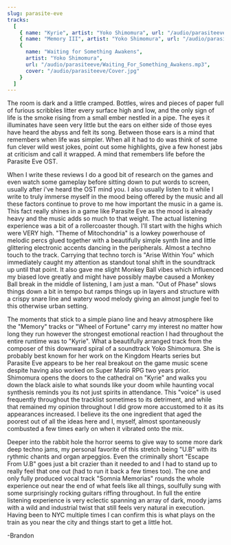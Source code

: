 ```yaml
---
slug: parasite-eve
tracks:
  [
    { name: "Kyrie", artist: "Yoko Shimomura", url: "/audio/parasiteeve/Kyrie.mp3", cover: "/audio/parasiteeve/Cover.jpg" },
    { name: "Memory III", artist: "Yoko Shimomura", url: "/audio/parasiteeve/Memory_III.mp3", cover: "/audio/parasiteeve/Cover.jpg" },
    {
      name: "Waiting for Something Awakens",
      artist: "Yoko Shimomura",
      url: "/audio/parasiteeve/Waiting_For_Something_Awakens.mp3",
      cover: "/audio/parasiteeve/Cover.jpg"
    }
  ]
---
```


<p>
  The room is dark and a little cramped. Bottles, wires and pieces of paper
  full of furious scribbles litter every surface high and low, and the only
  sign of life is the smoke rising from a small ember nestled in a pipe. The
  eyes it illuminates have seen very little but the ears on either side of
  those eyes have heard the abyss and felt its song. Between those ears is a
  mind that remembers when life was simpler. When all it had to do was think
  of some fun clever wild west jokes, point out some highlights, give a few
  honest jabs at criticism and call it wrapped. A mind that remembers life
  before the Parasite Eve OST.
</p>
<p>
  When I write these reviews I do a good bit of research on the games and even
  watch some gameplay before sitting down to put words to screen, usually
  after i've heard the OST mind you. I also usually listen to it while I write
  to truly immerse myself in the mood being offered by the music and all these
  factors continue to prove to me how important the music in a game is. This
  fact really shines in a game like Parasite Eve as the mood is already heavy
  and the music adds so much to that weight. The actual listening experience
  was a bit of a rollercoaster though. I'll start with the highs which were
  VERY high. "Theme of Mitochondria" is a lowkey powerhouse of melodic percs
  glued together with a beautifully simple synth line and little glittering
  electronic accents dancing in the peripherals. Almost a techno touch to the
  track. Carrying that techno torch is "Arise Within You" which immediately
  caught my attention as standout tonal shift in the soundtrack up until that
  point. It also gave me slight Monkey Ball vibes which influenced my biased
  love greatly and might have possibly maybe caused a Monkey Ball break in the
  middle of listening, I am just a man. "Out of Phase" slows things down a bit
  in tempo but ramps things up in layers and structure with a crispy snare
  line and watery wood melody giving an almost jungle feel to this otherwise
  urban setting.
</p>
<p>
  The moments that stick to a simple piano line and heavy atmosphere like the
  "Memory" tracks or "Wheel of Fortune" carry my interest no matter how long
  they run however the strongest emotional reaction I had throughout the
  entire runtime was to "Kyrie". What a beautifully arranged track from the
  composer of this downward spiral of a soundtrack Yoko Shimomura. She is
  probably best known for her work on the Kingdom Hearts series but Parasite
  Eve appears to be her real breakout on the game music scene despite having
  also worked on Super Mario RPG two years prior. Shimomura opens the doors to
  the cathedral on "Kyrie" and walks you down the black aisle to what sounds
  like your doom while haunting vocal synthesis reminds you its not just
  spirits in attendance. This "voice" is used frequently throughout the
  tracklist sometimes to its detriment, and while that remained my opinion
  throughout I did grow more accustomed to it as its appearances increased. I
  believe its the one ingredient that aged the poorest out of all the ideas
  here and I, myself, almost spontaneously combusted a few times early on when
  it vibrated onto the mix.
</p>
<p>
  Deeper into the rabbit hole the horror seems to give way to some more dark
  deep techno jams, my personal favorite of this stretch being "U.B" with its
  rythmic chants and organ arpeggios. Even the criminally short "Escape From
  U.B" goes just a bit crazier than it needed to and I had to stand up to
  really feel that one out (had to run it back a few times too). The one and
  only fully produced vocal track "Somnia Memorias" rounds the whole
  experience out near the end of what feels like all things, soulfully sung
  with some surprisingly rocking guitars riffing throughout. In full the
  entire listening experience is very eclectic spanning an array of dark,
  moody jams with a wild and industrial twist that still feels very natural in
  execution. Having been to NYC multiple times I can confirm this is what
  plays on the train as you near the city and things start to get a little
  hot.
</p>
<p>-Brandon</p>
